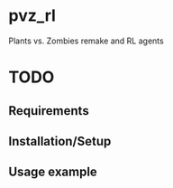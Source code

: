 # pvz_rl
Plants vs. Zombies remake and RL agents

# TODO
## Requirements
## Installation/Setup
## Usage example
